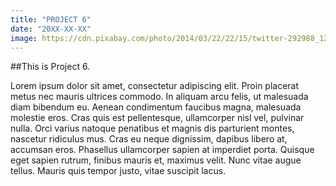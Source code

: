 ```yaml
---
title: "PROJECT 6"
date: "20XX-XX-XX"
image: https://cdn.pixabay.com/photo/2014/03/22/22/15/twitter-292988_1280.jpg
---
```


##This is Project 6.

Lorem ipsum dolor sit amet, consectetur adipiscing elit. Proin placerat metus nec mauris ultrices commodo. In aliquam arcu felis, ut malesuada diam bibendum eu. Aenean condimentum faucibus magna, malesuada molestie eros. Cras quis est pellentesque, ullamcorper nisl vel, pulvinar nulla. Orci varius natoque penatibus et magnis dis parturient montes, nascetur ridiculus mus. Cras eu neque dignissim, dapibus libero at, accumsan eros. Phasellus ullamcorper sapien at imperdiet porta. Quisque eget sapien rutrum, finibus mauris et, maximus velit. Nunc vitae augue tellus. Mauris quis tempor justo, vitae suscipit lacus.
